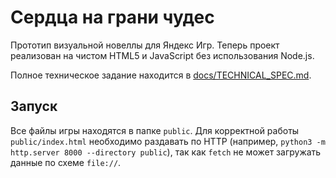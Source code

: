 # Сердца на грани чудес

Прототип визуальной новеллы для Яндекс Игр. Теперь проект реализован на чистом HTML5 и JavaScript без использования Node.js.

Полное техническое задание находится в [docs/TECHNICAL_SPEC.md](docs/TECHNICAL_SPEC.md).

## Запуск

Все файлы игры находятся в папке `public`. Для корректной работы `public/index.html` необходимо раздавать по HTTP (например, `python3 -m http.server 8000 --directory public`), так как `fetch` не может загружать данные по схеме `file://`.
